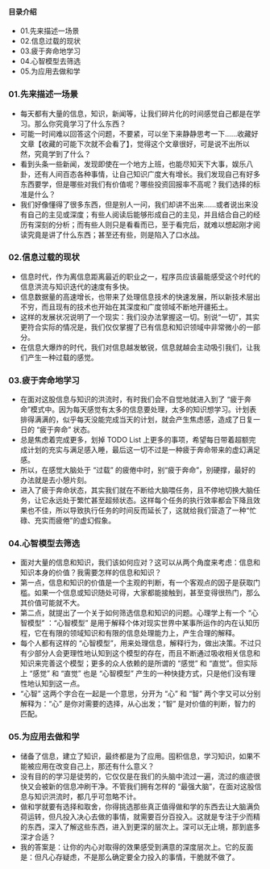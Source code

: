 #### 目录介绍
- 01.先来描述一场景
- 02.信息过载的现状
- 03.疲于奔命地学习
- 04.心智模型去筛选
- 05.为应用去做和学



### 01.先来描述一场景
- 每天都有大量的信息，知识，新闻等，让我们碎片化的时间感觉自己都是在学习。那么你究竟学习了什么东西？
- 可能一时间难以回答这个问题，不要紧，可以坐下来静静思考一下……收藏好文章【收藏的可能下次就不会看了】，觉得这个文章很好，可是说不出所以然，究竟学到了什么？
- 看到头条一些新闻，发现即使在一个地方上班，也能尽知天下大事，娱乐八卦，还有人间百态各种事情，让自己知识广度大有增长。我们发现自己有好多东西要学，但是哪些对我们有价值呢？哪些投资回报率不高呢？我们选择的标准是什么？
- 我们好像懂得了很多东西，但是别人一问，我们却讲不出来……或者说出来没有自己的主见或深度；有些人阅读后能够形成自己的主见，并且结合自己的经历有深刻的分析；而有些人则只是看看而已，至于看完后，就难以想起刚才阅读究竟是讲了什么东西；甚至还有些，则是陷入了口水战。


### 02.信息过载的现状
- 信息时代，作为离信息距离最近的职业之一，程序员应该最能感受这个时代的信息洪流与知识迭代的速度有多快。
- 信息数据量的高速增长，也带来了处理信息技术的快速发展，所以新技术层出不穷，而且现有的技术也开始在其深度和广度领域不断地开疆拓土。
- 这样的发展状况说明了一个现实：我们没办法掌握这一切。别说“一切”，其实更符合实际的情况是，我们仅仅掌握了已有信息和知识领域中非常微小的一部分。
- 在信息大爆炸的时代，我们对信息越发敏锐，信息就越会主动吸引我们，让我们产生一种过载的感觉。


### 03.疲于奔命地学习
- 在面对这股信息与知识的洪流时，有时我们会不自觉地就进入到了 “疲于奔命”模式中。因为每天感觉有太多的信息要处理，太多的知识想学习。计划表排得满满的，似乎每天没能完成当天的计划，就会产生焦虑感，造成了日复一日的 “疲于奔命” 状态。
- 总是焦虑着完成更多，划掉 TODO List 上更多的事项，希望每日带着超额完成计划的充实与满足感入睡，最后这一切不过是一种疲于奔命带来的虚幻满足感。
- 所以，在感觉大脑处于 “过载” 的疲倦中时，别“疲于奔命”，别硬撑，最好的办法就是去小憩片刻。
- 进入了疲于奔命状态，其实我们就在不断给大脑喂任务，且不停地切换大脑任务，让它永远处于繁忙甚至超频状态。这样每个任务的执行效率都会下降且效果也不佳，所以导致执行任务的时间反而延长了，这就给我们营造了一种“忙碌、充实而疲倦”的虚幻假象。


### 04.心智模型去筛选
- 面对大量的信息和知识，我们该如何应对？这可以从两个角度来考虑：信息和知识本身的价值？我需要怎样的信息和知识？
- 第一点，信息和知识的价值是一个主观的判断，有一个客观点的因子是获取门槛。如果一个信息或知识随处可得，大家都能接触到，甚至变得很热门，那么其价值可能就不大。
- 第二点，就提出了一个关于如何筛选信息和知识的问题。心理学上有一个 “心智模型” ：“心智模型” 是用于解释个体对现实世界中某事所运作的内在认知历程，它在有限的领域知识和有限的信息处理能力上，产生合理的解释。
- 每个人都有这样的 “心智模型”，用来处理信息，解释行为，做出决策。不过只有少部分人会更理性地认知到这个模型的存在，而且不断通过吸收相关信息和知识来完善这个模型；更多的众人依赖的是所谓的 “感觉” 和 “直觉”。但实际上 “感觉” 和 “直觉” 也是 “心智模型” 产生的一种快捷方式，只是他们没有理性地认知到这一点。
- “心智” 这两个字合在一起是一个意思，分开为 “心” 和 “智” 两个字又可以分别解释为：“心” 是你对需要的选择，从心出发；“智” 是对价值的判断，智力的匹配。



### 05.为应用去做和学
- 储备了信息，建立了知识，最终都是为了应用。囤积信息，学习知识，如果不能被应用在改变自己上，那还有什么意义？
- 没有目的的学习是徒劳的，它仅仅是在我们的头脑中流过一遍，流过的痕迹很快又会被新的信息冲刷干净。不管我们拥有怎样的 “最强大脑”，在面对这股信息与知识洪流时，都几乎可忽略不计。
- 做和学就要有选择和取舍，你得挑选那些真正值得做和学的东西去让大脑满负荷运转，但凡投入决心去做的事情，就需要百分百投入。这就是专注于少而精的东西，深入了解这些东西，进入到更深的层次上。深可以无止境，那到底多深才合适？
- 我的答案是：让你的内心对取得的效果感受到满意的深度层次上。它的反面是：但凡心存疑虑，不是那么确定要全力投入的事情，干脆就不做了。










